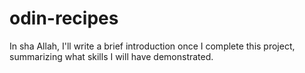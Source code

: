 # odin-recipes
In sha Allah, I'll write a brief introduction once I complete this project, summarizing what skills I will have demonstrated.